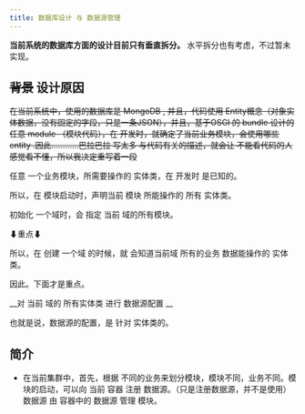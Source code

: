 ```yaml
---
title: 数据库设计 与 数据源管理
---
```


__当前系统的数据库方面的设计目前只有垂直拆分。__ 水平拆分也有考虑，不过暂未实现。

## ~~背景~~ 设计原因

~~在当前系统中，使用的数据库是 MongoDB , 并且，代码使用 Entity概念（对象实体数据，没有固定的字段，只是一条JSON），并且，基于OSGI 的 bundle 设计的 任意 module （模块代码），在 开发时，就确定了当前业务模块，会使用哪些entity .因此…………巴拉巴拉 写太多 与代码有关的描述，就会让 不能看代码的人 感觉看不懂，所以我决定重写着一段~~

任意 一个业务模块，所需要操作的 实体类，在 开发时 是已知的。

所以，在 模块启动时，声明当前 模块 所能操作的 所有 实体类。

初始化 一个域时，会 指定 当前 域的所有模块。

⬇重点⬇

所以，在 创建 一个域 的时候，就 会知道当前域 所有的业务 数据能操作的 实体类。

因此。下面才是重点。

__对 当前 域的 所有实体类 进行 数据源配置 __

也就是说，数据源的配置，是 针对 实体类的。


## 简介

* 在当前集群中，首先，根据 不同的业务来划分模块，模块不同，业务不同。模块的启动，可以向 当前 容器 注册 数据源。（只是注册数据源，并不是使用） 数据源 由 容器中的 数据源 管理 模块。

